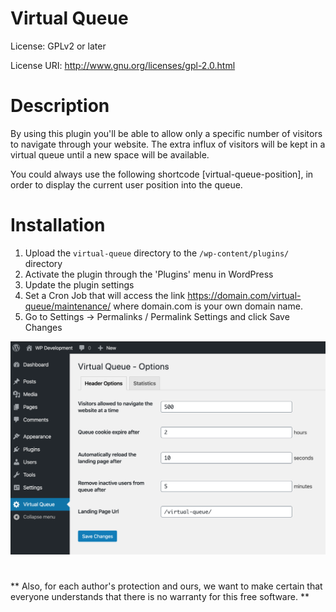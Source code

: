 # Virtual Queue
License: GPLv2 or later

License URI: http://www.gnu.org/licenses/gpl-2.0.html

# Description

By using this plugin you'll be able to allow only a specific number of visitors to navigate through your website.
The extra influx of visitors will be kept in a virtual queue until a new space will be available.

You could always use the following shortcode [virtual-queue-position], in order to display the current user position into the queue.

# Installation

1. Upload the `virtual-queue` directory to the `/wp-content/plugins/` directory
2. Activate the plugin through the 'Plugins' menu in WordPress
3. Update the plugin settings
4. Set a Cron Job that will access the link https://domain.com/virtual-queue/maintenance/ where domain.com is your own domain name.
5. Go to Settings -> Permalinks / Permalink Settings and click Save Changes

![Alt text](screenshots/admin-settings.png?raw=true "Virtual Queue Settings")


#
** Also, for each author's protection and ours, we want to make certain that everyone understands that there is no warranty for this free software. **
